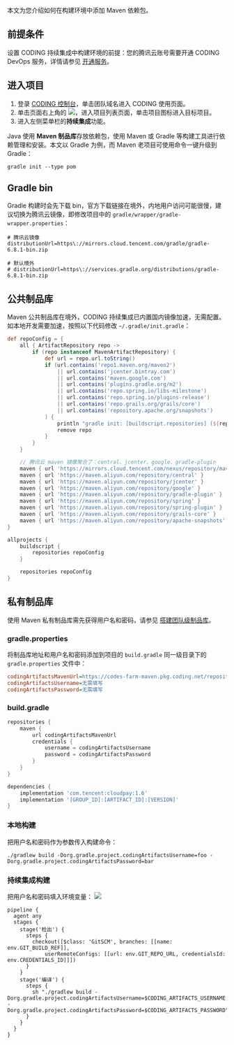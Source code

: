 本文为您介绍如何在构建环境中添加 Maven 依赖包。

## 前提条件
设置 CODING 持续集成中构建环境的前提：您的腾讯云账号需要开通 CODING DevOps 服务，详情请参见 [开通服务](https://cloud.tencent.com/document/product/1115/37268)。

## 进入项目

1. 登录 [CODING 控制台](https://console.cloud.tencent.com/coding)，单击团队域名进入 CODING 使用页面。
2. 单击页面右上角的 <img src ="https://main.qcloudimg.com/raw/d94a8e60dd3a41d0af07d72ae0e9d70e.png" style ="margin:0">，进入项目列表页面，单击项目图标进入目标项目。
3.  进入左侧菜单栏的**持续集成**功能。

Java 使用 **Maven 制品库**存放依赖包，使用 Maven 或 Gradle 等构建工具进行依赖管理和安装。本文以 Gradle 为例，而 Maven 老项目可使用命令一键升级到 Gradle：

```shell
gradle init --type pom
```

## Gradle bin
Gradle 构建时会先下载 bin，官方下载链接在境外，内地用户访问可能很慢，建议切换为腾讯云镜像，即修改项目中的 `gradle/wrapper/gradle-wrapper.properties`：

```shell
# 腾讯云镜像
distributionUrl=https\://mirrors.cloud.tencent.com/gradle/gradle-6.8.1-bin.zip

# 默认境外
# distributionUrl=https\://services.gradle.org/distributions/gradle-6.8.1-bin.zip
```

## 公共制品库[](id:public)
Maven 公共制品库在境外，CODING 持续集成已内置国内镜像加速，无需配置。如本地开发需要加速，按照以下代码修改 `~/.gradle/init.gradle`：

```groovy
def repoConfig = {
    all { ArtifactRepository repo ->
        if (repo instanceof MavenArtifactRepository) {
            def url = repo.url.toString()
            if (url.contains('repo1.maven.org/maven2')
                || url.contains('jcenter.bintray.com')
                || url.contains('maven.google.com')
                || url.contains('plugins.gradle.org/m2')
                || url.contains('repo.spring.io/libs-milestone')
                || url.contains('repo.spring.io/plugins-release')
                || url.contains('repo.grails.org/grails/core')
                || url.contains('repository.apache.org/snapshots')
            ) {
                println "gradle init: [buildscript.repositories] (${repo.name}: ${repo.url}) removed"
                remove repo
            }
        }
    }

    // 腾讯云 maven 镜像聚合了：central、jcenter、google、gradle-plugin
    maven { url 'https://mirrors.cloud.tencent.com/nexus/repository/maven-public/' }
    maven { url 'https://maven.aliyun.com/repository/central' }
    maven { url 'https://maven.aliyun.com/repository/jcenter' }
    maven { url 'https://maven.aliyun.com/repository/google' }
    maven { url 'https://maven.aliyun.com/repository/gradle-plugin' }
    maven { url 'https://maven.aliyun.com/repository/spring' }
    maven { url 'https://maven.aliyun.com/repository/spring-plugin' }
    maven { url 'https://maven.aliyun.com/repository/grails-core' }
    maven { url 'https://maven.aliyun.com/repository/apache-snapshots' }
}

allprojects {
    buildscript {
        repositories repoConfig
    }

    repositories repoConfig
}
```

## 私有制品库[](id:private)
使用 Maven 私有制品库需先获得用户名和密码，请参见 [搭建团队级制品库](https://help.coding.net/docs/artifacts/practices/team-share.html#pageTitle)。

### gradle.properties
将制品库地址和用户名和密码添加到项目的 `build.gradle` 同一级目录下的 `gradle.properties` 文件中：

```ini
codingArtifactsMavenUrl=https://codes-farm-maven.pkg.coding.net/repository/share/build/
codingArtifactsUsername=无需填写
codingArtifactsPassword=无需填写
```

### build.gradle

```groovy
repositories {
    maven {
        url codingArtifactsMavenUrl
        credentials {
            username = codingArtifactsUsername
            password = codingArtifactsPassword
        }
    }
}

dependencies {
    implementation 'com.tencent:cloudpay:1.6'
    implementation '[GROUP_ID]:[ARTIFACT_ID]:[VERSION]'
}
```

### 本地构建[](id:local-build)
把用户名和密码作为参数传入构建命令：

```shell
./gradlew build -Dorg.gradle.project.codingArtifactsUsername=foo -Dorg.gradle.project.codingArtifactsPassword=bar
```

### 持续集成构建[](id:Jenkins)
把用户名和密码填入环境变量：
![](https://qcloudimg.tencent-cloud.cn/raw/1f5605354b8fee07e46e43a3bbd57181.png)

```shell
pipeline {
  agent any
  stages {
    stage('检出') {
      steps {
        checkout([$class: 'GitSCM', branches: [[name: env.GIT_BUILD_REF]], 
            userRemoteConfigs: [[url: env.GIT_REPO_URL, credentialsId: env.CREDENTIALS_ID]]])
      }
    }
    stage('编译') {
      steps {
        sh "./gradlew build -Dorg.gradle.project.codingArtifactsUsername=$CODING_ARTIFACTS_USERNAME -Dorg.gradle.project.codingArtifactsPassword=$CODING_ARTIFACTS_PASSWORD"
      }
    }
  }
}
```
